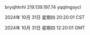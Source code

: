 brysjhhrhl 219.139.197.74 yqqlmgsycl

2024年 10月 31日 星期四 20:20:01 CST

2024年 10月 31日 星期四 12:20:01 GMT
